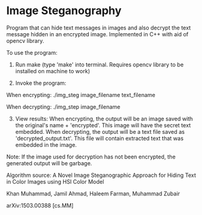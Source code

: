 # Image Steganography
Program that can hide text messages in images and also decrypt the text message hidden in an encrypted image. Implemented in C++ with aid of opencv library.

To use the program:

1) Run make (type 'make' into terminal. Requires opencv library to be installed on machine to work)

2) Invoke the program:

When encrypting: ./img_steg image_filename text_filename

When decrypting: ./img_step image_filename

3) View results: When encrypting, the output will be an image saved with the original's name + 'encrypted'. This image will have the secret text embedded. When decrypting, the output will be a text file saved as 'decrypted_output.txt'. This file will contain extracted text that was embedded in the image. 

Note: If the image used for decryption has not been encrypted, the generated output will be garbage.

Algorithm source: 
A Novel Image Steganographic Approach for Hiding Text in Color Images using HSI Color Model

Khan Muhammad, Jamil Ahmad, Haleem Farman, Muhammad Zubair

arXiv:1503.00388 [cs.MM]
